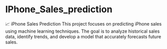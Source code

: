 # IPhone_Sales_prediction
📈 iPhone Sales Prediction This project focuses on predicting iPhone sales using machine learning techniques. The goal is to analyze historical sales data, identify trends, and develop a model that accurately forecasts future sales.
